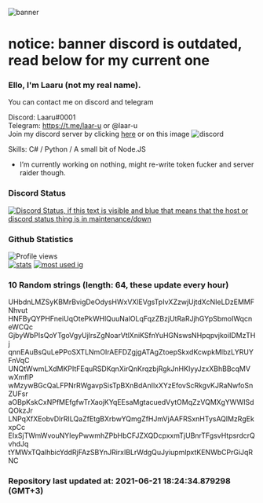 
![banner](https://raw.githubusercontent.com/stop-bark/stop-bark/master/banner4.png)
# notice: banner discord is outdated, read below for my current one


### Ello, I'm Laaru (not my real name).

You can contact me on discord and telegram  

Discord: Laaru#0001  
Telegram: https://t.me/laar-u or @laar-u  
Join my discord server by clicking [here](https://discord.gg/invite/monk) or on this image ![discord](https://discord.com/api/guilds/848458923136122901/embed.png)

Skills: C# / Python / A small bit of Node.JS  

- I’m currently working on nothing, might re-write token fucker and server raider though.

### Discord Status
[![Discord Status, if this text is visible and blue that means that the host or discord status thing is in maintenance/down](https://discord.c99.nl/widget/theme-4/739824148267925565.png)](https://discord.c99.nl/)

### Github Statistics
![Profile views](https://komarev.com/ghpvc/?username=Laar-u) <br> [![stats](https://github-readme-stats.vercel.app/api?username=Laar-u&show_icons=true&theme=synthwave)](https://github.com/anuraghazra/github-readme-stats) [![most used ig](https://github-readme-stats.vercel.app/api/top-langs/?username=Laar-u&layout=compact&theme=synthwave&show_icons=true&langs_count=10)]((https://github.com/anuraghazra/github-readme-stats))

### 10 Random strings (length: 64, these update every hour)
UHbdnLMZSyKBMrBvigDeOdysHWxVXlEVgsTpIvXZzwjUjtdXcNIeLDzEMMFNhvut
HNFByQYPHFneiUqOtePkWHlQuuNalOLqFqzZBzjUtRaRJjhGYpSbmoIWqcneWCQc
GjbyWbPIsQoYTgoVgyUjlrsZgNoarVtlXniKSfnYuHGNswsNHpqpvjkoiIDMzTHj
qnnEAuBsQuLePPoSXTLNmOIrAEFDZgjgATAgZtoepSkxdKcwpkMlbzLYRUYFnVqC
UNQtWwmLXdMKPItFEquRSDKqnXirQnKrqzbjRgkJnHKIyyJzxXBhBBcqMVwXmfIP
wMzywBGcQaLFPNrRWgavpSisTpBXnBdAnIlxXYzEfovScRkgvKJRaNwfoSnZUFsr
aOBpKskCxNPfMEfgfwTrXaojKYqEEsaMgtacuedVytOMqZzVQMXgYWWISdQOkzJr
LNPqXfXEobvDIrRILQaZfEtgBXrbwYQmgZfHJmVjAAFRSxnHTysAQlMzRgEkxpCc
EIxSjTWmWvouNYIeyPwwmhZPbHbCFJZXQDcpxxmTjUBnrTFgsvHtpsrdcrQvhdJq
tYMWxTQalhbicYddRjFAzSBYnJRirxIBLrWdgQuJyiupmlpxtKENWbCPrGiJqRNC

### Repository last updated at: 2021-06-21 18:24:34.879298 (GMT+3)
